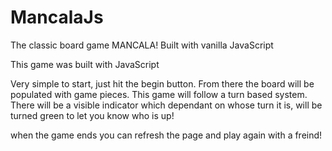 # MancalaJs
The classic board game MANCALA! Built with vanilla JavaScript

This game was built with JavaScript

Very simple to start, just hit the begin button. 
From there the board will be populated with game pieces.
This game will follow a turn based system.
There will be a visible indicator which dependant on whose turn it is, will be turned green to let you know who is up!

when the game ends you can refresh the page and play again with a freind!


